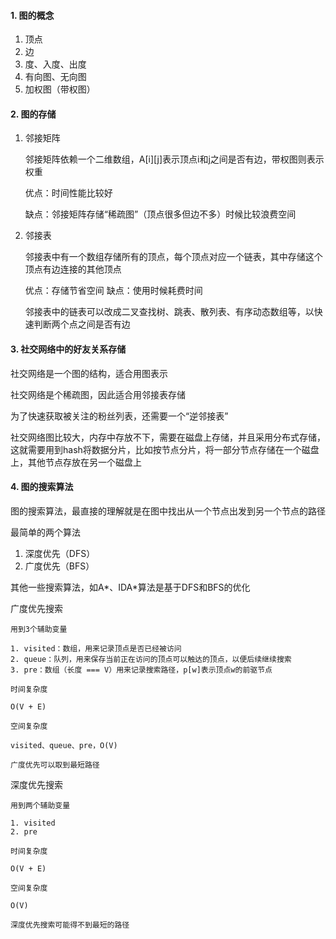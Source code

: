#### 1. 图的概念

1. 顶点
2. 边
3. 度、入度、出度
4. 有向图、无向图
5. 加权图（带权图）

#### 2. 图的存储

1. 邻接矩阵

	邻接矩阵依赖一个二维数组，A[i][j]表示顶点i和j之间是否有边，带权图则表示权重
	
	优点：时间性能比较好
	
	缺点：邻接矩阵存储“稀疏图”（顶点很多但边不多）时候比较浪费空间
2. 邻接表

	邻接表中有一个数组存储所有的顶点，每个顶点对应一个链表，其中存储这个顶点有边连接的其他顶点
	
	优点：存储节省空间
	缺点：使用时候耗费时间
	
	邻接表中的链表可以改成二叉查找树、跳表、散列表、有序动态数组等，以快速判断两个点之间是否有边

#### 3. 社交网络中的好友关系存储

社交网络是一个图的结构，适合用图表示

社交网络是个稀疏图，因此适合用邻接表存储

为了快速获取被关注的粉丝列表，还需要一个“逆邻接表”

社交网络图比较大，内存中存放不下，需要在磁盘上存储，并且采用分布式存储，这就需要用到hash将数据分片，比如按节点分片，将一部分节点存储在一个磁盘上，其他节点存放在另一个磁盘上

#### 4. 图的搜索算法

图的搜索算法，最直接的理解就是在图中找出从一个节点出发到另一个节点的路径

最简单的两个算法

1. 深度优先（DFS）
2. 广度优先（BFS）

其他一些搜索算法，如A*、IDA*算法是基于DFS和BFS的优化

广度优先搜索

	用到3个辅助变量
	
	1. visited：数组，用来记录顶点是否已经被访问
	2. queue：队列，用来保存当前正在访问的顶点可以触达的顶点，以便后续继续搜索
	3. pre：数组（长度 === V）用来记录搜索路径，p[w]表示顶点w的前驱节点

	时间复杂度
	
	O(V + E)
	
	空间复杂度
	
	visited、queue、pre，O(V)
	
	广度优先可以取到最短路径

深度优先搜索

	用到两个辅助变量
	
	1. visited
	2. pre

	时间复杂度
	
	O(V + E)
	
	空间复杂度
	
	O(V)
	
	深度优先搜索可能得不到最短的路径